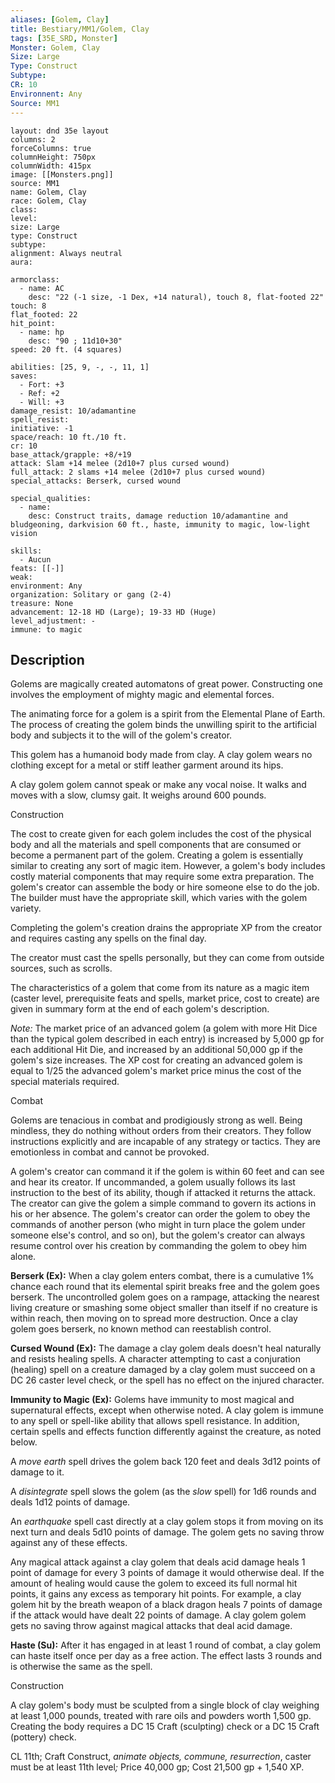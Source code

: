 ```yaml
---
aliases: [Golem, Clay]
title: Bestiary/MM1/Golem, Clay
tags: [35E_SRD, Monster]
Monster: Golem, Clay
Size: Large
Type: Construct
Subtype: 
CR: 10
Environnent: Any
Source: MM1
---
```


```statblock
layout: dnd 35e layout
columns: 2
forceColumns: true
columnHeight: 750px
columnWidth: 415px
image: [[Monsters.png]]
source: MM1
name: Golem, Clay
race: Golem, Clay
class: 
level: 
size: Large
type: Construct
subtype: 
alignment: Always neutral
aura: 

armorclass:
  - name: AC
    desc: "22 (-1 size, -1 Dex, +14 natural), touch 8, flat-footed 22"
touch: 8
flat_footed: 22
hit_point:
  - name: hp
    desc: "90 ; 11d10+30"
speed: 20 ft. (4 squares)

abilities: [25, 9, -, -, 11, 1]
saves:
  - Fort: +3
  - Ref: +2
  - Will: +3
damage_resist: 10/adamantine
spell_resist: 
initiative: -1
space/reach: 10 ft./10 ft.
cr: 10
base_attack/grapple: +8/+19
attack: Slam +14 melee (2d10+7 plus cursed wound)
full_attack: 2 slams +14 melee (2d10+7 plus cursed wound)
special_attacks: Berserk, cursed wound

special_qualities:
  - name: 
    desc: Construct traits, damage reduction 10/adamantine and bludgeoning, darkvision 60 ft., haste, immunity to magic, low-light vision

skills:
  - Aucun
feats: [[-]]
weak: 
environment: Any
organization: Solitary or gang (2-4)
treasure: None
advancement: 12-18 HD (Large); 19-33 HD (Huge)
level_adjustment: -
immune: to magic
```

## Description

<p>Golems are magically created automatons of great power. Constructing one involves the employment of mighty magic and elemental forces.</p>
<p>The animating force for a golem is a spirit from the Elemental Plane of Earth. The process of creating the golem binds the unwilling spirit to the artificial body and subjects it to the will of the golem's creator.</p>
<p>This golem has a humanoid body made from clay. A clay golem wears no clothing except for a metal or stiff leather garment around its hips.</p>
<p>A clay golem golem cannot speak or make any vocal noise. It walks and moves with a slow, clumsy gait. It weighs around 600 pounds.</p>
<p>Construction</p>
<p>The cost to create given for each golem includes the cost of the physical body and all the materials and spell components that are consumed or become a permanent part of the golem. Creating a golem is essentially similar to creating any sort of magic item. However, a golem's body includes costly material components that may require some extra preparation. The golem's creator can assemble the body or hire someone else to do the job. The builder must have the appropriate skill, which varies with the golem variety.</p>
<p>Completing the golem's creation drains the appropriate XP from the creator and requires casting any spells on the final day.</p>
<p>The creator must cast the spells personally, but they can come from outside sources, such as scrolls.</p>
<p>The characteristics of a golem that come from its nature as a magic item (caster level, prerequisite feats and spells, market price, cost to create) are given in summary form at the end of each golem's description.</p>
<p>
            <i>Note:</i> The market price of an advanced golem (a golem with more Hit Dice than the typical golem described in each entry) is increased by 5,000 gp for each additional Hit Die, and increased by an additional 50,000 gp if the golem's size increases. The XP cost for creating an advanced golem is equal to 1/25 the advanced golem's market price minus the cost of the special materials required.</p>
<p>Combat</p>
<p>Golems are tenacious in combat and prodigiously strong as well. Being mindless, they do nothing without orders from their creators. They follow instructions explicitly and are incapable of any strategy or tactics. They are emotionless in combat and cannot be provoked.</p>
<p>A golem's creator can command it if the golem is within 60 feet and can see and hear its creator. If uncommanded, a golem usually follows its last instruction to the best of its ability, though if attacked it returns the attack. The creator can give the golem a simple command to govern its actions in his or her absence. The golem's creator can order the golem to obey the commands of another person (who might in turn place the golem under someone else's control, and so on), but the golem's creator can always resume control over his creation by commanding the golem to obey him alone.</p>
<p>
            <b>Berserk (Ex):</b> When a clay golem enters combat, there is a cumulative 1% chance each round that its elemental spirit breaks free and the golem goes berserk. The uncontrolled golem goes on a rampage, attacking the nearest living creature or smashing some object smaller than itself if no creature is within reach, then moving on to spread more destruction. Once a clay golem goes berserk, no known method can reestablish control.</p>
<p>
            <b>Cursed Wound (Ex):</b> The damage a clay golem deals doesn't heal naturally and resists healing spells. A character attempting to cast a conjuration (healing) spell on a creature damaged by a clay golem must succeed on a DC 26 caster level check, or the spell has no effect on the injured character.</p>
<p>
            <b>Immunity to Magic (Ex):</b> Golems have immunity to most magical and supernatural effects, except when otherwise noted. A clay golem is immune to any spell or spell-like ability that allows spell resistance. In addition, certain spells and effects function differently against the creature, as noted below.</p>
<p>A <i>move earth</i> spell drives the golem back 120 feet and deals 3d12 points of damage to it.</p>
<p>A <i>disintegrate</i> spell slows the golem (as the <i>slow</i> spell) for 1d6 rounds and deals 1d12 points of damage.</p>
<p>An <i>earthquake</i> spell cast directly at a clay golem stops it from moving on its next turn and deals 5d10 points of damage. The golem gets no saving throw against any of these effects.</p>
<p>Any magical attack against a clay golem that deals acid damage heals 1 point of damage for every 3 points of damage it would otherwise deal. If the amount of healing would cause the golem to exceed its full normal hit points, it gains any excess as temporary hit points. For example, a clay golem hit by the breath weapon of a black dragon heals 7 points of damage if the attack would have dealt 22 points of damage. A clay golem golem gets no saving throw against magical attacks that deal acid damage.</p>
<p>
            <b>Haste (Su):</b> After it has engaged in at least 1 round of combat, a clay golem can haste itself once per day as a free action. The effect lasts 3 rounds and is otherwise the same as the spell.</p>
<p>Construction</p>
<p>A clay golem's body must be sculpted from a single block of clay weighing at least 1,000 pounds, treated with rare oils and powders worth 1,500 gp. Creating the body requires a DC 15 Craft (sculpting) check or a DC 15 Craft (pottery) check.</p>
<p>CL 11th; Craft Construct, <i>animate objects, commune, resurrection</i>, caster must be at least 11th level<i>;</i> Price 40,000 gp; Cost 21,500 gp + 1,540 XP.</p>